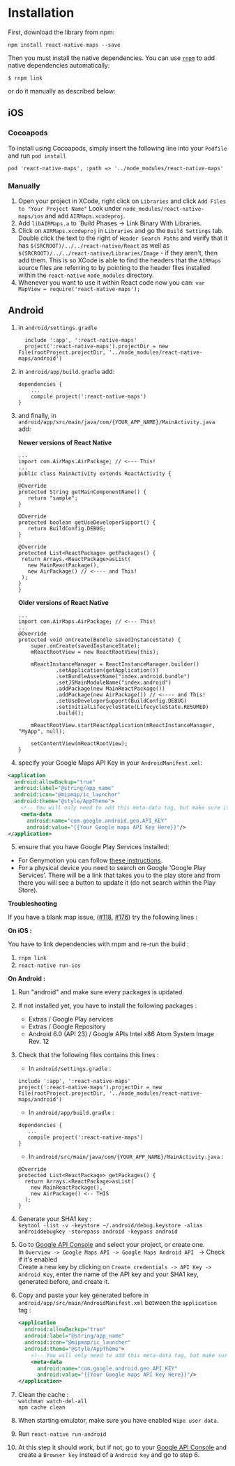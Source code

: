 # Installation

First, download the library from npm:

```
npm install react-native-maps --save
```

Then you must install the native dependencies. You can use [`rnpm`](https://github.com/rnpm/rnpm) to
add native dependencies automatically:

`$ rnpm link`

or do it manually as described below:

## iOS

### Cocoapods
To install using Cocoapods, simply insert the following line into your `Podfile` and run `pod install`

`pod 'react-native-maps', :path => '../node_modules/react-native-maps'`

### Manually
1. Open your project in XCode, right click on `Libraries` and click `Add
   Files to "Your Project Name"` Look under `node_modules/react-native-maps/ios` and add `AIRMaps.xcodeproj`.
2. Add `libAIRMaps.a` to `Build Phases -> Link Binary With Libraries.
3. Click on `AIRMaps.xcodeproj` in `Libraries` and go the `Build
   Settings` tab. Double click the text to the right of `Header Search
   Paths` and verify that it has `$(SRCROOT)/../../react-native/React` as well as `$(SRCROOT)/../../react-native/Libraries/Image` - if they
   aren't, then add them. This is so XCode is able to find the headers that
   the `AIRMaps` source files are referring to by pointing to the
   header files installed within the `react-native` `node_modules`
   directory.
4. Whenever you want to use it within React code now you can: `var MapView =
   require('react-native-maps');`

## Android

1. in `android/settings.gradle`
   ```
     include ':app', ':react-native-maps'
     project(':react-native-maps').projectDir = new File(rootProject.projectDir, '../node_modules/react-native-maps/android')
   ```

2. in `android/app/build.gradle` add:
   ```
   dependencies {
       ...
       compile project(':react-native-maps')
   }
   ```

3. and finally, in `android/app/src/main/java/com/{YOUR_APP_NAME}/MainActivity.java` add:

    **Newer versions of React Native**
      ```
    ...
    import com.AirMaps.AirPackage; // <--- This!
    ...
    public class MainActivity extends ReactActivity {

     @Override
     protected String getMainComponentName() {
         return "sample";
     }

     @Override
     protected boolean getUseDeveloperSupport() {
         return BuildConfig.DEBUG;
     }

     @Override
     protected List<ReactPackage> getPackages() {
       return Arrays.<ReactPackage>asList(
         new MainReactPackage(),
         new AirPackage() // <---- and This!
       );
     }
   }
   ```

    **Older versions of React Native**
   ```
   ...
   import com.AirMaps.AirPackage; // <--- This!
   ...
   @Override
   protected void onCreate(Bundle savedInstanceState) {
       super.onCreate(savedInstanceState);
       mReactRootView = new ReactRootView(this);

       mReactInstanceManager = ReactInstanceManager.builder()
               .setApplication(getApplication())
               .setBundleAssetName("index.android.bundle")
               .setJSMainModuleName("index.android")
               .addPackage(new MainReactPackage())
               .addPackage(new AirPackage()) // <---- and This!
               .setUseDeveloperSupport(BuildConfig.DEBUG)
               .setInitialLifecycleState(LifecycleState.RESUMED)
               .build();

       mReactRootView.startReactApplication(mReactInstanceManager, "MyApp", null);

       setContentView(mReactRootView);
   }
   ```
4. specify your Google Maps API Key in your `AndroidManifest.xml`:

  ```xml
  <application
    android:allowBackup="true"
    android:label="@string/app_name"
    android:icon="@mipmap/ic_launcher"
    android:theme="@style/AppTheme">
      <!-- You will only need to add this meta-data tag, but make sure it's a child of application -->
      <meta-data
        android:name="com.google.android.geo.API_KEY"
        android:value="{{Your Google maps API Key Here}}"/>
  </application>
  ```

5. ensure that you have Google Play Services installed:
  * For Genymotion you can follow [these instructions](http://stackoverflow.com/a/20137324/1424349).
  * For a physical device you need to search on Google 'Google Play Services'. There will be a link that takes you to the play store and from there you will see a button to update it (do not search within the Play Store).

**Troubleshooting**

If you have a blank map issue, ([#118](https://github.com/lelandrichardson/react-native-maps/issues/118), [#176](https://github.com/lelandrichardson/react-native-maps/issues/176)) try the following lines :

**On iOS :**  

 You have to link dependencies with rnpm and re-run the build :   
1. `rnpm link`  
2. `react-native run-ios`

**On Android :**  

1. Run "android" and make sure every packages is updated.
2.  If not installed yet, you have to install the following packages :
    - Extras / Google Play services
    - Extras / Google Repository
    - Android 6.0 (API 23) / Google APIs Intel x86 Atom System Image Rev. 12
3. Check that the following files contains this lines :
   - In `android/settings.gradle` :  
   ```
   include ':app', ':react-native-maps'
   project(':react-native-maps').projectDir = new File(rootProject.projectDir, '../node_modules/react-native-maps/android')
   ```
   
   - In `android/app/build.gradle` :
   ```
   dependencies {
      ...
      compile project(':react-native-maps')
   }
   ```
   
   - In `android/src/main/java/com/{YOUR_APP_NAME}/MainActivity.java` :
   ```
   @Override
   protected List<ReactPackage> getPackages() {
     return Arrays.<ReactPackage>asList(
       new MainReactPackage(),
       new AirPackage() <-- THIS
     );
   }
   ```
4. Generate your SHA1 key :  
   `keytool -list -v -keystore ~/.android/debug.keystore -alias androiddebugkey -storepass android -keypass android`

5. Go to [Google API Console](https://console.developers.google.com/flows/enableapi?apiid=maps_android_backend&keyType=CLIENT_SIDE_ANDROID&pli=1) and select your project, or create one.  
In `Overview -> Google Maps API -> Google Maps Android API ` -> Check if it's enabled  
Create a new key by clicking on `Create credentials -> API Key -> Android Key`, enter the name of the API key and your SHA1 key, generated before, and create it.

6. Copy and paste your key generated before in `android/app/src/main/AndroidManifest.xml` between the `application` tag :
   ```xml
   <application
     android:allowBackup="true"
     android:label="@string/app_name"
     android:icon="@mipmap/ic_launcher"
     android:theme="@style/AppTheme">
       <!-- You will only need to add this meta-data tag, but make sure it's a child of application -->
       <meta-data
         android:name="com.google.android.geo.API_KEY"
         android:value="{{Your Google maps API Key Here}}"/>
   </application>
   ```

7. Clean the cache :   
   `watchman watch-del-all`  
   `npm cache clean`

8. When starting emulator, make sure you have enabled `Wipe user data`.

9. Run `react-native run-android`

10. At this step it should work, but if not, go to your [Google API Console](https://console.developers.google.com/flows/enableapi?apiid=maps_android_backend&keyType=CLIENT_SIDE_ANDROID&pli=1) and create a `Browser key` instead of a `Android key` and go to step 6.
